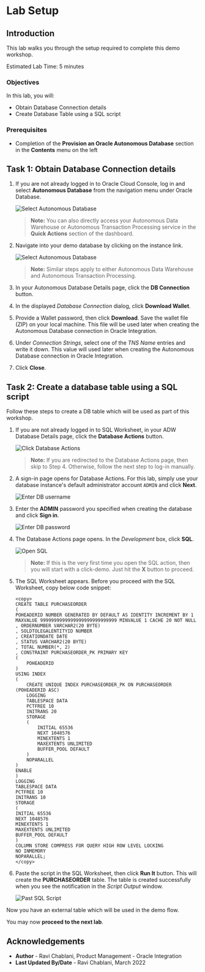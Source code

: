 # Lab Setup

## Introduction

This lab walks you through the setup required to complete this demo workshop.

Estimated Lab Time: 5 minutes

### Objectives
In this lab, you will:
- Obtain Database Connection details
- Create Database Table using a SQL script


### Prerequisites
* Completion of the **Provision an Oracle Autonomous Database** section in the **Contents** menu on the left


## **Task 1:** Obtain Database Connection details
1. If you are not already logged in to Oracle Cloud Console, log in and select **Autonomous Database** from the navigation menu under Oracle Database.

    ![Select Autonomous Database](images/adb-navigation.png)

    > **Note:** You can also directly access your Autonomous Data Warehouse or Autonomous Transaction Processing service in the **Quick Actions** section of the dashboard.

2. Navigate into your demo database by clicking on the instance link.

    ![Select Autonomous Database](images/select-adb-instance.png)

    > **Note:** Similar steps apply to either Autonomous Data Warehouse and Autonomous Transaction Processing.

3.  In your Autonomous Database Details page, click the **DB Connection** button.

4. In the displayed *Database Connection* dialog, click **Download Wallet**. 

5. Provide a Wallet password, then click **Download**. Save the wallet file (ZIP) on your local machine. This file will be used later when creating the Autonomous Database connection in Oracle Integration. 

6. Under *Connection Strings*, select one of the *TNS Name* entries and write it down. This value will used later when creating the Autonomous Database connection in Oracle Integration.

7. Click **Close**.


## **Task 2:** Create a database table using a SQL script
Follow these steps to create a DB table which will be used as part of this workshop. 

1.  If you are not already logged in to SQL Worksheet, in your ADW Database Details page, click the **Database Actions** button.

    ![Click Database Actions](images/click-database-actions.png)

    > **Note:** If you are redirected to the Database Actions page, then skip to Step 4. Otherwise, follow the next step to log-in manually.  

2. A sign-in page opens for Database Actions. For this lab, simply use your database instance's default administrator account `ADMIN` and click **Next**.

   ![Enter DB username](images/enter-username.png)

3.  Enter the **ADMIN** password you specified when creating the database and click **Sign in**.

    ![Enter DB password](images/enter-password.png)

4. The Database Actions page opens. In the *Development* box, click **SQL**.

    ![Open SQL](images/open-sql.png)

    > **Note:** If this is the very first time you open the SQL action, then you will start with a click-demo. Just hit the **X** button to proceed. 

5. The SQL Worksheet appears. Before you proceed with the SQL Worksheet, copy below code snippet:
    ```
    <copy>
    CREATE TABLE PURCHASEORDER 
    (
    POHEADERID NUMBER GENERATED BY DEFAULT AS IDENTITY INCREMENT BY 1 MAXVALUE 9999999999999999999999999999 MINVALUE 1 CACHE 20 NOT NULL 
    , ORDERNUMBER VARCHAR2(20 BYTE) 
    , SOLDTOLEGALENTITYID NUMBER 
    , CREATIONDATE DATE 
    , STATUS VARCHAR2(20 BYTE) 
    , TOTAL NUMBER(*, 2) 
    , CONSTRAINT PURCHASEORDER_PK PRIMARY KEY 
    (
        POHEADERID 
    )
    USING INDEX 
    (
        CREATE UNIQUE INDEX PURCHASEORDER_PK ON PURCHASEORDER (POHEADERID ASC) 
        LOGGING 
        TABLESPACE DATA 
        PCTFREE 10 
        INITRANS 20 
        STORAGE 
        ( 
            INITIAL 65536 
            NEXT 1048576 
            MINEXTENTS 1 
            MAXEXTENTS UNLIMITED 
            BUFFER_POOL DEFAULT 
        ) 
        NOPARALLEL 
    )
    ENABLE 
    ) 
    LOGGING 
    TABLESPACE DATA 
    PCTFREE 10 
    INITRANS 10 
    STORAGE 
    ( 
    INITIAL 65536 
    NEXT 1048576 
    MINEXTENTS 1 
    MAXEXTENTS UNLIMITED 
    BUFFER_POOL DEFAULT 
    ) 
    COLUMN STORE COMPRESS FOR QUERY HIGH ROW LEVEL LOCKING 
    NO INMEMORY 
    NOPARALLEL;
    </copy>
    ```

6. Paste the script in the SQL Worksheet, then click **Run It** button. This will create the **PURCHASEORDER** table. The table is created successfully when you see the notification in the *Script Output* window. 

    ![Past SQL Script](images/paste-run-sql-script.png)

Now you have an external table which will be used in the demo flow. 


You may now **proceed to the next lab**.


## Acknowledgements
* **Author** - Ravi Chablani, Product Management - Oracle Integration
* **Last Updated By/Date** - Ravi Chablani, March 2022
